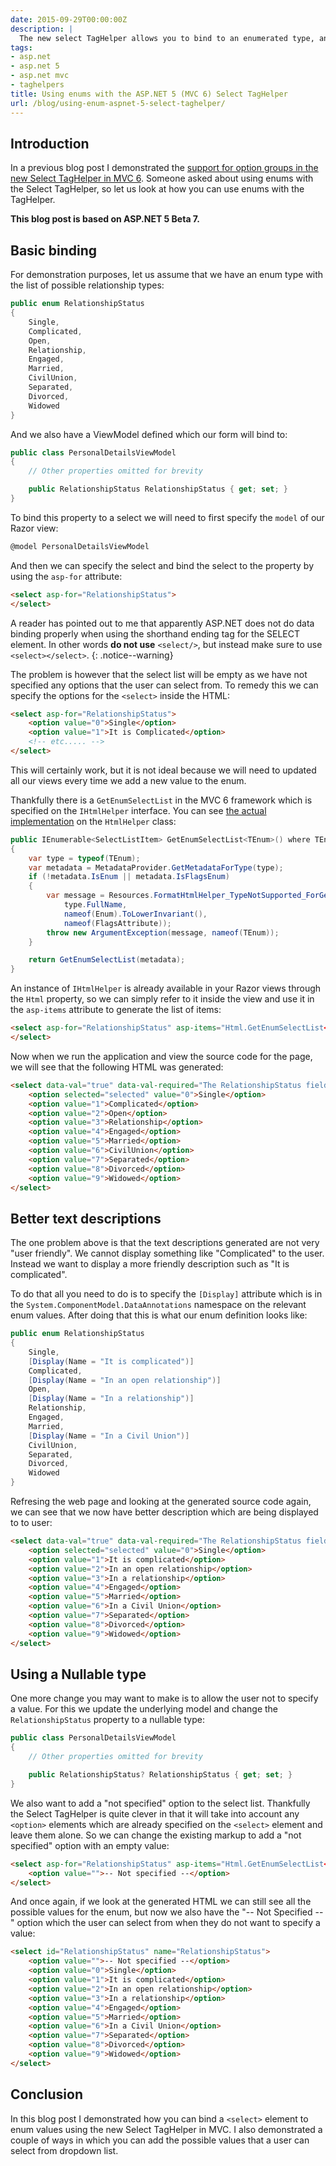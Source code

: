 ```yaml
---
date: 2015-09-29T00:00:00Z
description: |
  The new select TagHelper allows you to bind to an enumerated type, and I show you how you can display a list of possible values in the Select list.
tags:
- asp.net
- asp.net 5
- asp.net mvc
- taghelpers
title: Using enums with the ASP.NET 5 (MVC 6) Select TagHelper
url: /blog/using-enum-aspnet-5-select-taghelper/
---
```


## Introduction

In a previous blog post I demonstrated the [support for option groups in the new Select TagHelper in MVC 6](http://www.jerriepelser.com/blog/using-option-groups-with-mvc6-select-taghelper). Someone asked about using enums with the Select TagHelper, so let us look at how you can use enums with the TagHelper.

**This blog post is based on ASP.NET 5 Beta 7.** 

## Basic binding 

For demonstration purposes, let us assume that we have an enum type with the list of possible relationship types:

``` csharp
public enum RelationshipStatus
{
    Single,
    Complicated,
    Open,
    Relationship,
    Engaged,
    Married,
    CivilUnion,
    Separated,
    Divorced,
    Widowed
}
```

And we also have a ViewModel defined which our form will bind to:

```csharp
public class PersonalDetailsViewModel
{
    // Other properties omitted for brevity

    public RelationshipStatus RelationshipStatus { get; set; }
}
```

To bind this property to a select we will need to first specify the `model` of our Razor view:

``` csharp 
@model PersonalDetailsViewModel
``` 

And then we can specify the select and bind the select to the property by using the `asp-for` attribute:

``` html
<select asp-for="RelationshipStatus">
</select>
```

A reader has pointed out to me that apparently ASP.NET does not do data binding properly when using the shorthand ending tag for the SELECT element. In other words **do not use** `<select/>`, but instead make sure to use `<select></select>`.
{: .notice--warning}

The problem is however that the select list will be empty as we have not specified any options that the user can select from. To remedy this we can specify the options for the `<select>` inside the HTML:
 
``` html
<select asp-for="RelationshipStatus">
    <option value="0">Single</option>
    <option value="1">It is Complicated</option>
    <!-- etc..... -->
</select>
```

This will certainly work, but it is not ideal because we will need to updated all our views every time we add a new value to the enum.

Thankfully there is a `GetEnumSelectList` in the MVC 6 framework which is specified on the `IHtmlHelper` interface. You can see [the actual implementation](https://github.com/aspnet/Mvc/blob/7b433820b17c9a71f6924e95c746a1339fe439d3/src/Microsoft.AspNet.Mvc.ViewFeatures/ViewFeatures/HtmlHelper.cs#L346-L360) on the `HtmlHelper` class:

``` csharp
public IEnumerable<SelectListItem> GetEnumSelectList<TEnum>() where TEnum : struct
{
    var type = typeof(TEnum);
    var metadata = MetadataProvider.GetMetadataForType(type);
    if (!metadata.IsEnum || metadata.IsFlagsEnum)
    {
        var message = Resources.FormatHtmlHelper_TypeNotSupported_ForGetEnumSelectList(
            type.FullName,
            nameof(Enum).ToLowerInvariant(),
            nameof(FlagsAttribute));
        throw new ArgumentException(message, nameof(TEnum));
    }

    return GetEnumSelectList(metadata);
}
```

An instance of `IHtmlHelper` is already available in your Razor views through the `Html` property, so we can simply refer to it inside the view and use it in the `asp-items` attribute to generate the list of items:

``` html
<select asp-for="RelationshipStatus" asp-items="Html.GetEnumSelectList<RelationshipStatus>()">
</select>
``` 

Now when we run the application and view the source code for the page, we will see that the following HTML was generated:

``` html
<select data-val="true" data-val-required="The RelationshipStatus field is required." id="RelationshipStatus" name="RelationshipStatus">
	<option selected="selected" value="0">Single</option>
	<option value="1">Complicated</option>
	<option value="2">Open</option>
	<option value="3">Relationship</option>
	<option value="4">Engaged</option>
	<option value="5">Married</option>
	<option value="6">CivilUnion</option>
	<option value="7">Separated</option>
	<option value="8">Divorced</option>
	<option value="9">Widowed</option>
</select>
```  

## Better text descriptions

The one problem above is that the text descriptions generated are not very "user friendly". We cannot display something like "Complicated" to the user. Instead we want to display a more friendly description such as "It is complicated".

To do that all you need to do is to specify the `[Display]` attribute which is in the `System.ComponentModel.DataAnnotations` namespace on the relevant enum values. After doing that this is what our enum definition looks like:

``` csharp
public enum RelationshipStatus
{
    Single,
    [Display(Name = "It is complicated")]
    Complicated,
    [Display(Name = "In an open relationship")]
    Open,
    [Display(Name = "In a relationship")]
    Relationship,
    Engaged,
    Married,
    [Display(Name = "In a Civil Union")]
    CivilUnion,
    Separated,
    Divorced,
    Widowed
}
``` 

Refresing the web page and looking at the generated source code again, we can see that we now have better description which are being displayed to to user:

``` html
<select data-val="true" data-val-required="The RelationshipStatus field is required." id="RelationshipStatus" name="RelationshipStatus">
	<option selected="selected" value="0">Single</option>
	<option value="1">It is complicated</option>
	<option value="2">In an open relationship</option>
	<option value="3">In a relationship</option>
	<option value="4">Engaged</option>
	<option value="5">Married</option>
	<option value="6">In a Civil Union</option>
	<option value="7">Separated</option>
	<option value="8">Divorced</option>
	<option value="9">Widowed</option>
</select>
``` 

## Using a Nullable type

One more change you may want to make is to allow the user not to specify a value. For this we update the underlying model and change the `RelationshipStatus` property to a nullable type:

``` csharp
public class PersonalDetailsViewModel
{
    // Other properties omitted for brevity

    public RelationshipStatus? RelationshipStatus { get; set; }
}
```

We also want to add a "not specified" option to the select list. Thankfully the Select TagHelper is quite clever in that it will take into account any `<option>` elements which are already specified on the `<select>` element and leave them alone. So we can change the existing markup to add a "not specified" option with an empty value:

``` html
<select asp-for="RelationshipStatus" asp-items="Html.GetEnumSelectList<RelationshipStatus>()">
    <option value="">-- Not specified --</option>
</select>
```

And once again, if we look at the generated HTML we can still see all the possible values for the enum, but now we also have the "-- Not Specified --" option which the user can select from when they do not want to specify a value:

``` html
<select id="RelationshipStatus" name="RelationshipStatus">
	<option value="">-- Not specified --</option>
	<option value="0">Single</option>
	<option value="1">It is complicated</option>
	<option value="2">In an open relationship</option>
	<option value="3">In a relationship</option>
	<option value="4">Engaged</option>
	<option value="5">Married</option>
	<option value="6">In a Civil Union</option>
	<option value="7">Separated</option>
	<option value="8">Divorced</option>
	<option value="9">Widowed</option>
</select>
```

## Conclusion

In this blog post I demonstrated how you can bind a `<select>` element to enum values using the new Select TagHelper in MVC. I also demonstrated a couple of ways in which you can add the possible values that a user can select from dropdown list.
 